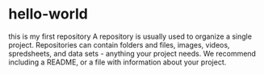 # hello-world
this is my first repository
A repository is usually used to organize a single project.
Repositories can contain folders and files, images, videos, spredsheets, and data sets - anything your project needs.
We recommend including a README, or a file with information about your project.
